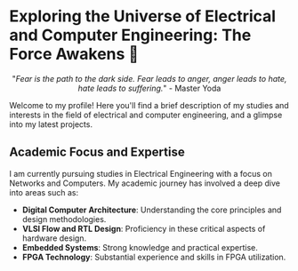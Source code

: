 # Exploring the Universe of Electrical and Computer Engineering: The Force Awakens 🌌

<p align="center">
  "<i>Fear is the path to the dark side. Fear leads to anger, anger leads to hate, hate leads to suffering.</i>" - Master Yoda
</p>

Welcome to my profile! Here you'll find a brief description of my studies and interests in the field of electrical and computer engineering, and a glimpse into my latest projects.

## Academic Focus and Expertise
I am currently pursuing studies in Electrical Engineering with a focus on Networks and Computers. My academic journey has involved a deep dive into areas such as:
- **Digital Computer Architecture**: Understanding the core principles and design methodologies.
- **VLSI Flow and RTL Design**: Proficiency in these critical aspects of hardware design.
- **Embedded Systems**: Strong knowledge and practical expertise.
- **FPGA Technology**: Substantial experience and skills in FPGA utilization.
